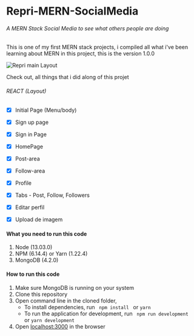 # Repri-MERN-SocialMedia

###### A MERN Stack Social Media to see what others people are doing

This is one of my first MERN stack projects, i compiled all what i've been
learning about MERN in this project, this is the version 1.0.0

![Repri main Layout](https://user-images.githubusercontent.com/Repri-MERN-SocialMedia/Layout.png)

Check out, all things that i did along of this projet

###### REACT (Layout)

- [x] Initial Page (Menu/body)
- [x] Sign up page
- [x] Sign in Page
- [x] HomePage 
- [x] Post-area
- [x] Follow-area
- [x] Profile
- [x] Tabs - Post, Follow, Followers
- [x] Editar perfil
- [x] Upload de imagem


#### What you need to run this code
1. Node (13.03.0)
2. NPM (6.14.4) or Yarn (1.22.4)
3. MongoDB (4.2.0)

####  How to run this code
1. Make sure MongoDB is running on your system 
2. Clone this repository
3. Open command line in the cloned folder,
   - To install dependencies, run ```  npm install  ``` or ``` yarn ```
   - To run the application for development, run ```  npm run development  ``` or ``` yarn development ```
4. Open [localhost:3000](http://localhost:3000/) in the browser
